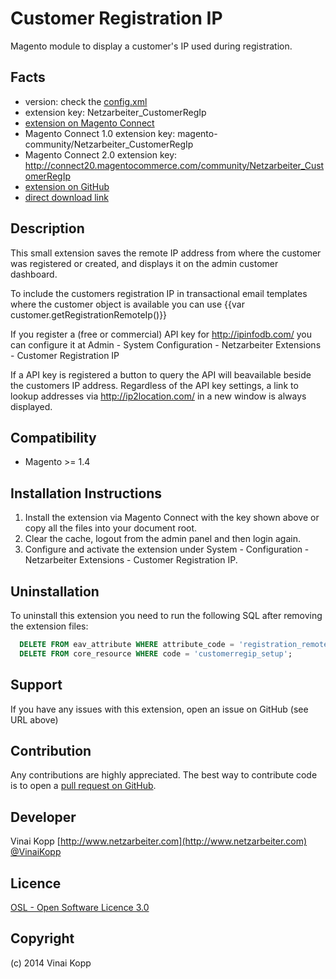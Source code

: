 Customer Registration IP
========================
Magento module to display a customer's IP used during registration.

Facts
-----
- version: check the [config.xml](https://github.com/Vinai/customer-registration-ip/blob/master/app/code/community/Netzarbeiter/CustomerRegIp/etc/config.xml)
- extension key: Netzarbeiter_CustomerRegIp
- [extension on Magento Connect](http://www.magentocommerce.com/magento-connect/customer-registration-ip.html)
- Magento Connect 1.0 extension key: magento-community/Netzarbeiter_CustomerRegIp
- Magento Connect 2.0 extension key: http://connect20.magentocommerce.com/community/Netzarbeiter_CustomerRegIp
- [extension on GitHub](https://github.com/Vinai/customer-registration-ip)
- [direct download link](https://github.com/Vinai/customer-registration-ip/zipball/master)

Description
-----------
This small extension saves the remote IP address from where the customer was
registered or created, and displays it on the admin customer dashboard.

To include the customers registration IP in transactional email templates
where the customer object is available you can use {{var customer.getRegistrationRemoteIp()}}

If you register a (free or commercial) API key for http://ipinfodb.com/ you can
configure it at
Admin - System Configuration - Netzarbeiter Extensions - Customer Registration IP

If a API key is registered a button to query the API will beavailable beside the
customers IP address. Regardless of the API key settings, a link to lookup addresses
via http://ip2location.com/ in a new window is always displayed.

Compatibility
-------------
- Magento >= 1.4

Installation Instructions
-------------------------
1. Install the extension via Magento Connect with the key shown above or copy all the files into your document root.
2. Clear the cache, logout from the admin panel and then login again.
3. Configure and activate the extension under System - Configuration - Netzarbeiter Extensions - Customer Registration IP.

Uninstallation
--------------
To uninstall this extension you need to run the following SQL after removing the extension files:
```sql
  DELETE FROM eav_attribute WHERE attribute_code = 'registration_remote_ip';
  DELETE FROM core_resource WHERE code = 'customerregip_setup';
```

Support
-------
If you have any issues with this extension, open an issue on GitHub (see URL above)

Contribution
------------
Any contributions are highly appreciated. The best way to contribute code is to open a
[pull request on GitHub](https://help.github.com/articles/using-pull-requests).

Developer
---------
Vinai Kopp
[http://www.netzarbeiter.com](http://www.netzarbeiter.com)
[@VinaiKopp](https://twitter.com/VinaiKopp)

Licence
-------
[OSL - Open Software Licence 3.0](http://opensource.org/licenses/osl-3.0.php)

Copyright
---------
(c) 2014 Vinai Kopp